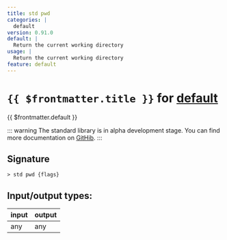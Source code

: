 ```yaml
---
title: std pwd
categories: |
  default
version: 0.91.0
default: |
  Return the current working directory
usage: |
  Return the current working directory
feature: default
---
```

<!-- This file is automatically generated. Please edit the command in https://github.com/nushell/nushell instead. -->

# `{{ $frontmatter.title }}` for [default](/commands/categories/default.md)

<div class='command-title'>{{ $frontmatter.default }}</div>


::: warning
The standard library is in alpha development stage. You can find more documentation on [GitHib](https://github.com/nushell/nushell/tree/main/crates/nu-std).
:::
## Signature

```> std pwd {flags} ```


## Input/output types:

| input | output |
| ----- | ------ |
| any   | any    |
